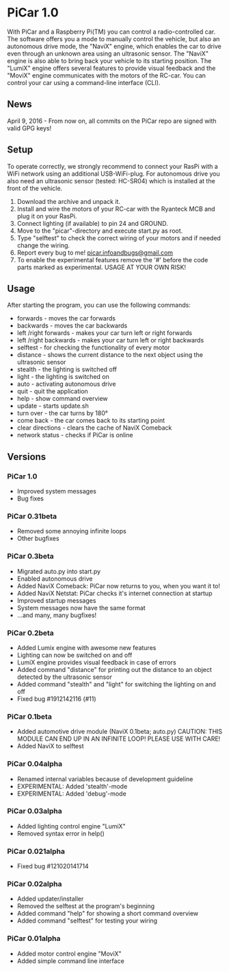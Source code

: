 # PiCar 1.0

With PiCar and a Raspberry Pi(TM) you can control a radio-controlled car. The software offers you a mode to manually control the vehicle, but also an autonomous drive mode, the "NaviX" engine, which enables the car to drive even through an unknown area using an ultrasonic sensor. The "NaviX" engine is also able to bring back your vehicle to its starting position. The "LumiX" engine offers several features to provide visual feedback and the "MoviX" engine communicates with the motors of the RC-car. You can control your car using a command-line interface (CLI). 

## News

April 9, 2016 - From now on, all commits on the PiCar repo are signed with valid GPG keys!

## Setup

To operate correctly, we strongly recommend to connect your RasPi with a WiFi network using an additional USB-WiFi-plug. For autonomous drive you also need an ultrasonic sensor (tested: HC-SR04) which is installed at the front of the vehicle. 

1. Download the archive and unpack it.
2. Install and wire the motors of your RC-car with the Ryanteck MCB and plug it on your RasPi.
3. Connect lighting (if available) to pin 24 and GROUND.
4. Move to the "picar"-directory and execute start.py as root.
5. Type "selftest" to check the correct wiring of your motors and if needed change the wiring.
6. Report every bug to me! picar.infoandbugs@gmail.com
7. To enable the experimental features remove the '#' before the code parts marked as experimental. USAGE AT YOUR OWN RISK!

## Usage

After starting the program, you can use the following commands:

+ forwards - moves the car forwards
+ backwards - moves the car backwards
+ left /right forwards - makes your car turn left or right forwards
+ left /right backwards - makes your car turn left or right backwards
+ selftest - for checking the functionality of every motor
+ distance - shows the current distance to the next object using the ultrasonic sensor
+ stealth - the lighting is switched off
+ light - the lighting is switched on
+ auto - activating autonomous drive
+ quit - quit the application
+ help - show command overview
+ update - starts update.sh
+ turn over - the car turns by 180°
+ come back - the car comes back to its starting point
+ clear directions - clears the cache of NaviX Comeback 
+ network status - checks if PiCar is online

## Versions

### PiCar 1.0

+ Improved system messages
+ Bug fixes

### PiCar 0.31beta

+ Removed some annoying infinite loops
+ Other bugfixes

### PiCar 0.3beta

+ Migrated auto.py into start.py
+ Enabled autonomous drive
+ Added NaviX Comeback: PiCar now returns to you, when you want it to!
+ Added NaviX Netstat: PiCar checks it's internet connection at startup
+ Improved startup messages
+ System messages now have the same format
+ ...and many, many bugfixes!

### PiCar 0.2beta

+ Added Lumix engine with awesome new features
+ Lighting can now be switched on and off
+ LumiX engine provides visual feedback in case of errors
+ Added command "distance" for printing out the distance to an object detected by the ultrasonic sensor
+ Added command "stealth" and "light" for switching the lighting on and off
+ Fixed bug #1912142116 (#11)

### PiCar 0.1beta

+ Added automotive drive module (NaviX 0.1beta; auto.py) CAUTION: THIS MODULE CAN END UP IN AN INFINITE LOOP! PLEASE USE WITH CARE!
+ Added NaviX to selftest


### PiCar 0.04alpha

+ Renamed internal variables because of development guideline
+ EXPERIMENTAL: Added 'stealth'-mode
+ EXPERIMENTAL: Added 'debug'-mode

### PiCar 0.03alpha

+ Added lighting control engine "LumiX"
+ Removed syntax error in help()

### PiCar 0.021alpha

+ Fixed bug #121020141714

### PiCar 0.02alpha

+ Added updater/installer
+ Removed the selftest at the program's beginning
+ Added command "help" for showing a short command overview
+ Added command "selftest" for testing your wiring


### PiCar 0.01alpha

+ Added motor control engine "MoviX"
+ Added simple command line interface
